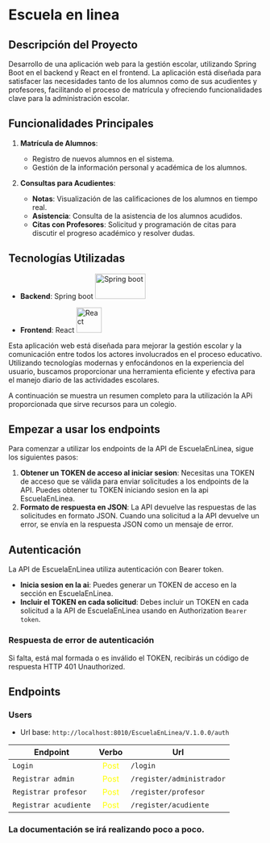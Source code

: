 # Escuela en linea

## Descripción del Proyecto

Desarrollo de una aplicación web para la gestión escolar, utilizando Spring Boot en el backend y React en el frontend. La aplicación está diseñada para satisfacer las necesidades tanto de los alumnos como de sus acudientes y profesores, facilitando el proceso de matrícula y ofreciendo funcionalidades clave para la administración escolar.

## Funcionalidades Principales

1. **Matrícula de Alumnos**:
   - Registro de nuevos alumnos en el sistema.
   - Gestión de la información personal y académica de los alumnos.

2. **Consultas para Acudientes**:
   - **Notas**: Visualización de las calificaciones de los alumnos en tiempo real.
   - **Asistencia**: Consulta de la asistencia de los alumnos acudidos.
   - **Citas con Profesores**: Solicitud y programación de citas para discutir el progreso académico y resolver dudas.

## Tecnologías Utilizadas
- **Backend**: Spring boot <img src="https://www.armadilloamarillo.com/wp-content/uploads/spring-boot-ok.png" alt="Spring boot" width="100px" height="50px">

- **Frontend**: React <img src="https://cdn4.iconfinder.com/data/icons/logos-3/600/React.js_logo-1024.png" alt="React" width="50px" height="50px">

Esta aplicación web está diseñada para mejorar la gestión escolar y la comunicación entre todos los actores involucrados en el proceso educativo. Utilizando tecnologías modernas y enfocándonos en la experiencia del usuario, buscamos proporcionar una herramienta eficiente y efectiva para el manejo diario de las actividades escolares.


A continuación se muestra un resumen completo para la utilización la APi proporcionada que sirve recursos para un colegio.

## Empezar a usar los endpoints

Para comenzar a utilizar los endpoints de la API de EscuelaEnLinea, sigue los siguientes pasos:

1. **Obtener un TOKEN de acceso al iniciar sesion**: Necesitas una TOKEN de acceso que se válida para enviar solicitudes a los endpoints de la API. Puedes obtener tu TOKEN iniciando sesion en la api EscuelaEnLinea.
2. **Formato de respuesta en JSON**: La API devuelve las respuestas de las solicitudes en formato JSON. Cuando una solicitud a la API devuelve un error, se envía en la respuesta JSON como un mensaje de error.
    

## Autenticación

La API de EscuelaEnLinea utiliza autenticación con Bearer token.

- **Inicia sesion en la ai**: Puedes generar un TOKEN de acceso en la sección en EscuelaEnLinea.
- **Incluir el TOKEN en cada solicitud**: Debes incluir un TOKEN en cada solicitud a la API de EscuelaEnLinea usando en Authorization `Bearer token`.
    

### Respuesta de error de autenticación

Si falta, está mal formada o es inválido el TOKEN, recibirás un código de respuesta HTTP 401 Unauthorized.

## Endpoints

### Users

- Url base: `http://localhost:8010/EscuelaEnLinea/V.1.0.0/auth`

| Endpoint | Verbo | Url |
| ----- | ----- | ----- | 
| `Login` | <section style="color: yellow; text-align: center">Post</secction> | `/login` |
| `Registrar admin` | <section style="color: yellow; text-align: center">Post</secction> | `/register/administrador` |
| `Registrar profesor` | <section style="color: yellow; text-align: center">Post</secction> | `/register/profesor` |
| `Registrar acudiente` | <section style="color: yellow; text-align: center">Post</secction> | `/register/acudiente` |

### La documentación se irá realizando poco a poco.
